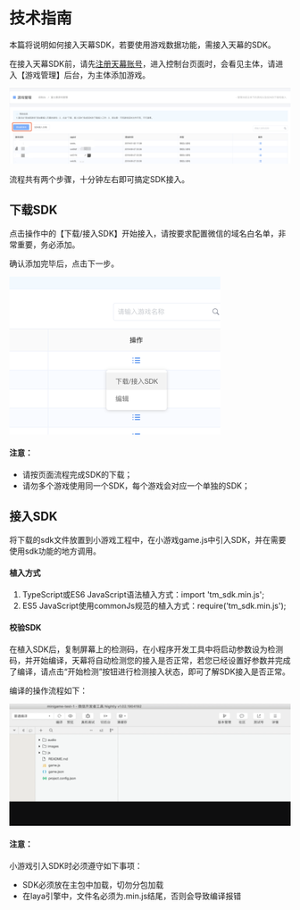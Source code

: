 # 技术指南

本篇将说明如何接入天幕SDK，若要使用游戏数据功能，需接入天幕的SDK。

在接入天幕SDK前，请先[注册天幕账号](https://www.skysriver.com)，进入控制台页面时，会看见主体，请进入【游戏管理】后台，为主体添加游戏。

![](../../.gitbook/assets/image%20%28123%29.png)

流程共有两个步骤，十分钟左右即可搞定SDK接入。

## **下载SDK**

点击操作中的【下载/接入SDK】开始接入，请按要求配置微信的域名白名单，非常重要，务必添加。

确认添加完毕后，点击下一步。

![](../../.gitbook/assets/image%20%28101%29.png)

#### 注意：

* 请按页面流程完成SDK的下载；
* 请勿多个游戏使用同一个SDK，每个游戏会对应一个单独的SDK；

## **接入SDK**

将下载的sdk文件放置到小游戏工程中，在小游戏game.js中引入SDK，并在需要使用sdk功能的地方调用。

#### 植入方式

1. TypeScript或ES6 JavaScript语法植入方式：import 'tm\_sdk.min.js';
2. ES5 JavaScript使用commonJs规范的植入方式：require\('tm\_sdk.min.js'\);

#### 校验SDK

在植入SDK后，复制屏幕上的检测码，在小程序开发工具中将启动参数设为检测码，并开始编译，天幕将自动检测您的接入是否正常，若您已经设置好参数并完成了编译，请点击“开始检测”按钮进行检测接入状态，即可了解SDK接入是否正常。

编译的操作流程如下：

![](../../.gitbook/assets/sdk-demo.c229fdba.gif)

#### **注意：**

小游戏引入SDK时必须遵守如下事项：

* SDK必须放在主包中加载，切勿分包加载
* 在laya引擎中，文件名必须为.min.js结尾，否则会导致编译报错

